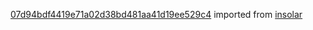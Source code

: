 [07d94bdf4419e71a02d38bd481aa41d19ee529c4](https://github.com/insolar/insolar/commit/07d94bdf4419e71a02d38bd481aa41d19ee529c4) imported from [insolar](https://github.com/insolar/insolar)

